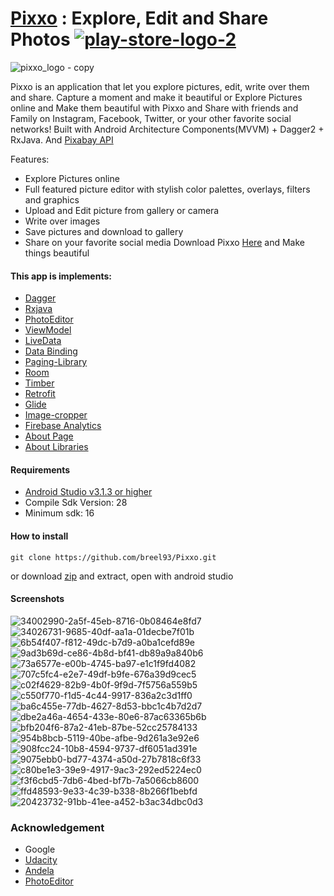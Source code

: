 # [Pixxo](https://play.google.com/store/apps/details?id=com.pixxo.breezil.pixxo) : Explore, Edit and Share Photos [![play-store-logo-2](https://user-images.githubusercontent.com/20865566/53359768-d9014380-3901-11e9-9523-5af74ccc9f10.png)](https://play.google.com/store/apps/details?id=com.pixxo.breezil.pixxo)

![pixxo_logo - copy](https://user-images.githubusercontent.com/20865566/53350109-781b4080-38ec-11e9-8c9f-fb486e77c08f.png)

Pixxo is an application that let you explore pictures, edit, write over them and share. 
Capture a moment and make it beautiful or Explore Pictures online and Make them beautiful with Pixxo and Share with friends and Family on Instagram, Facebook, Twitter, or your other favorite social networks!
Built with Android Architecture Components(MVVM) + Dagger2 + RxJava. And [Pixabay API](https://pixabay.com) 

Features:
*	Explore Pictures online 
*	Full featured picture editor with stylish color palettes, overlays, filters and graphics
*	Upload and Edit picture from gallery or camera
*	Write over images 
*	Save pictures and download to gallery
*	Share on your favorite social media
Download Pixxo [Here](https://play.google.com/store/apps/details?id=com.pixxo.breezil.pixxo) and Make things beautiful
#### This app is implements:
- [Dagger](https://google.github.io/dagger/)
- [Rxjava](https://github.com/ReactiveX/RxJava)
- [PhotoEditor](https://github.com/burhanrashid52/PhotoEditor)
- [ViewModel](https://developer.android.com/topic/libraries/architecture/viewmodel)
- [LiveData](https://developer.android.com/topic/libraries/architecture/livedata)
- [Data Binding](https://developer.android.com/topic/libraries/data-binding/)
- [Paging-Library](https://developer.android.com/topic/libraries/architecture/paging/)
- [Room](https://codelabs.developers.google.com/codelabs/android-room-with-a-view/#0)
- [Timber](https://github.com/JakeWharton/timber)
- [Retrofit](https://square.github.io/retrofit/)
- [Glide](https://github.com/bumptech/glide)
- [Image-cropper](https://github.com/ArthurHub/Android-Image-Cropper)
- [Firebase Analytics](https://firebase.google.com/docs/analytics/android/start)
- [About Page](https://github.com/medyo/android-about-page)
- [About Libraries](https://github.com/mikepenz/AboutLibraries)

#### Requirements
- [Android Studio v3.1.3 or higher](https://developer.android.com/studio/)
- Compile Sdk Version: 28
- Minimum sdk: 16

#### How to install
```
git clone https://github.com/breel93/Pixxo.git
```
or download [zip](https://github.com/breel93/Pixxo/archive/master.zip) and extract, open with android studio

#### Screenshots
![34002990-2a5f-45eb-8716-0b08464e8fd7](https://user-images.githubusercontent.com/20865566/53358030-3a72e380-38fd-11e9-91e9-ecf3afb3154d.png)
![34026731-9685-40df-aa1a-01decbe7f01b](https://user-images.githubusercontent.com/20865566/53358032-3cd53d80-38fd-11e9-8d5f-6fba6c98327b.png)
![6b54f407-f812-49dc-b7d9-a0ba1cefd89e](https://user-images.githubusercontent.com/20865566/53358048-465ea580-38fd-11e9-9ecd-436a8874f5ce.png)
![9ad3b69d-ce86-4b8d-bf41-db89a9a840b6](https://user-images.githubusercontent.com/20865566/53358056-49599600-38fd-11e9-8652-45fbdbffc950.png)
![73a6577e-e00b-4745-ba97-e1c1f9fd4082](https://user-images.githubusercontent.com/20865566/53358248-c4bb4780-38fd-11e9-8182-52b11c995a0c.png)
![707c5fc4-e2e7-49df-b9fe-676a39d9cec5](https://user-images.githubusercontent.com/20865566/53358252-c8e76500-38fd-11e9-9fb0-01db43f9cd33.png)
![c02f4629-82b9-4b0f-9f9d-7f5756a559b5](https://user-images.githubusercontent.com/20865566/53358280-e0bee900-38fd-11e9-9361-221cb0bc3317.png)
![c550f770-f1d5-4c44-9917-836a2c3d1ff0](https://user-images.githubusercontent.com/20865566/53358285-e4527000-38fd-11e9-93dc-34a4c247dc2b.png)
![ba6c455e-77db-4627-8d53-bbc1c4b7d2d7](https://user-images.githubusercontent.com/20865566/53358493-870aee80-38fe-11e9-8a6e-eeb6551d29e9.png)
![dbe2a46a-4654-433e-80e6-87ac63365b6b](https://user-images.githubusercontent.com/20865566/53358391-2ed3ec80-38fe-11e9-9b4b-014bb15f44b7.png)
![bfb204f6-87a2-41eb-87be-52cc25784133](https://user-images.githubusercontent.com/20865566/53358393-30051980-38fe-11e9-8654-67c4243d6fea.png)
![954b8bcb-5119-40be-afbe-9d261a3e92e6](https://user-images.githubusercontent.com/20865566/53358403-35fafa80-38fe-11e9-8e72-760f91e1c333.png)
![908fcc24-10b8-4594-9737-df6051ad391e](https://user-images.githubusercontent.com/20865566/53359027-d56cbd00-38ff-11e9-8139-8f4b85c1cea0.png)
![9075ebb0-bd77-4374-a50d-27b7818c6f33](https://user-images.githubusercontent.com/20865566/53359033-d9004400-38ff-11e9-9d39-f75f9255bfc0.png)
![c80be1e3-39e9-4917-9ac3-292ed5224ec0](https://user-images.githubusercontent.com/20865566/53359047-df8ebb80-38ff-11e9-9e36-4fd814f5b813.png)
![f3f6cbd5-7db6-4bed-bf7b-7a5066cb8600](https://user-images.githubusercontent.com/20865566/53359110-08af4c00-3900-11e9-87d0-e300cdea1721.png)
![ffd48593-9e33-4c39-b338-8b266f1bebfd](https://user-images.githubusercontent.com/20865566/53359112-08af4c00-3900-11e9-8660-c4734b916a65.png)
![20423732-91bb-41ee-a452-b3ac34dbc0d3](https://user-images.githubusercontent.com/20865566/53359109-08af4c00-3900-11e9-9a76-65636e2e0c4a.png)


### Acknowledgement
- Google
- [Udacity](https://www.udacity.com)
- [Andela](https://andela.com)
- [PhotoEditor](https://github.com/burhanrashid52/PhotoEditor)
